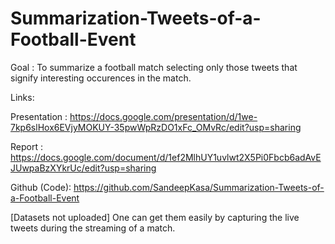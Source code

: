 # Summarization-Tweets-of-a-Football-Event
Goal : To summarize a football match selecting only those tweets that signify interesting occurences in the match.


Links:

Presentation :  https://docs.google.com/presentation/d/1we-7kp6slHox6EVjyMOKUY-35pwWpRzDO1xFc_OMvRc/edit?usp=sharing

Report       :  https://docs.google.com/document/d/1ef2MlhUY1uvlwt2X5Pi0Fbcb6adAvEJUwpaBzXYkrUc/edit?usp=sharing

Github (Code):  https://github.com/SandeepKasa/Summarization-Tweets-of-a-Football-Event


[Datasets not uploaded] One can get them easily by capturing the live tweets during the streaming of a match.



